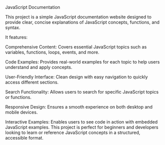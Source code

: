 JavaScript Documentation

This project is a simple JavaScript documentation website designed to provide clear, concise explanations of JavaScript concepts, functions, and syntax. 

It features:

Comprehensive Content: Covers essential JavaScript topics such as variables, functions, loops, events, and more.

Code Examples: Provides real-world examples for each topic to help users understand and apply concepts.

User-Friendly Interface: Clean design with easy navigation to quickly access different sections.

Search Functionality: Allows users to search for specific JavaScript topics or functions.

Responsive Design: Ensures a smooth experience on both desktop and mobile devices.

Interactive Examples: Enables users to see code in action with embedded JavaScript examples.
This project is perfect for beginners and developers looking to learn or reference JavaScript concepts in a structured, accessible format.
